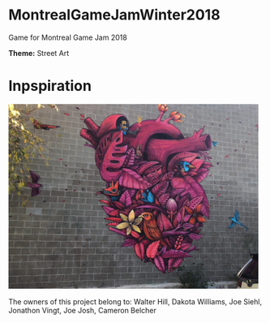 # MontrealGameJamWinter2018
Game for Montreal Game Jam 2018

<strong>Theme:</strong> Street Art

# Inpspiration
![By Saner](https://github.com/DrabbyPage/MontrealGameJamWinter2018/blob/master/StreetArtInspiration.jpg)

The owners of this project belong to:
Walter Hill, Dakota Williams, Joe Siehl, Jonathon Vingt, Joe Josh, Cameron Belcher
